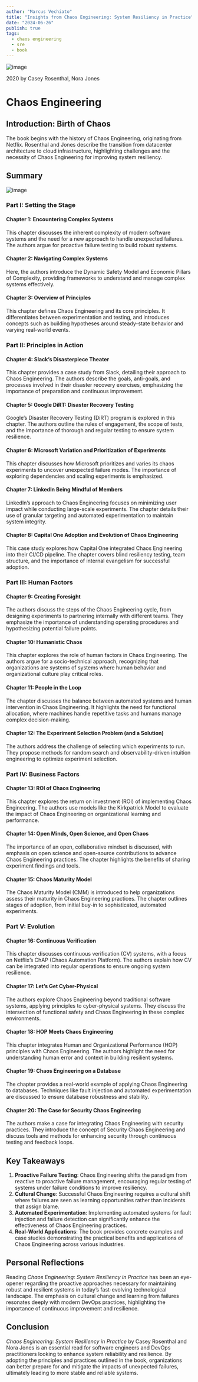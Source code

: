 ```yaml
---
author: "Marcus Vechiato"
title: "Insights from Chaos Engineering: System Resiliency in Practice"
date: "2024-06-26"
publish: true
tags: 
  - chaos engineering
  - sre
  - book
--- 
```


![image](/obsidian/caos_eng.jpg)

2020 by Casey Rosenthal, Nora Jones

# Chaos Engineering

## Introduction: Birth of Chaos

The book begins with the history of Chaos Engineering, originating from Netflix. Rosenthal and Jones describe the transition from datacenter architecture to cloud infrastructure, highlighting challenges and the necessity of Chaos Engineering for improving system resiliency.

## Summary 
![image](/obsidian/mindmap_chaos_eng.png)
### Part I: Setting the Stage

#### Chapter 1: Encountering Complex Systems

This chapter discusses the inherent complexity of modern software systems and the need for a new approach to handle unexpected failures. The authors argue for proactive failure testing to build robust systems.

#### Chapter 2: Navigating Complex Systems

Here, the authors introduce the Dynamic Safety Model and Economic Pillars of Complexity, providing frameworks to understand and manage complex systems effectively.

#### Chapter 3: Overview of Principles

This chapter defines Chaos Engineering and its core principles. It differentiates between experimentation and testing, and introduces concepts such as building hypotheses around steady-state behavior and varying real-world events.

### Part II: Principles in Action

#### Chapter 4: Slack’s Disasterpiece Theater

This chapter provides a case study from Slack, detailing their approach to Chaos Engineering. The authors describe the goals, anti-goals, and processes involved in their disaster recovery exercises, emphasizing the importance of preparation and continuous improvement.

#### Chapter 5: Google DiRT: Disaster Recovery Testing

Google’s Disaster Recovery Testing (DiRT) program is explored in this chapter. The authors outline the rules of engagement, the scope of tests, and the importance of thorough and regular testing to ensure system resilience.

#### Chapter 6: Microsoft Variation and Prioritization of Experiments

This chapter discusses how Microsoft prioritizes and varies its chaos experiments to uncover unexpected failure modes. The importance of exploring dependencies and scaling experiments is emphasized.

#### Chapter 7: LinkedIn Being Mindful of Members

LinkedIn’s approach to Chaos Engineering focuses on minimizing user impact while conducting large-scale experiments. The chapter details their use of granular targeting and automated experimentation to maintain system integrity.

#### Chapter 8: Capital One Adoption and Evolution of Chaos Engineering

This case study explores how Capital One integrated Chaos Engineering into their CI/CD pipeline. The chapter covers blind resiliency testing, team structure, and the importance of internal evangelism for successful adoption.

### Part III: Human Factors

#### Chapter 9: Creating Foresight

The authors discuss the steps of the Chaos Engineering cycle, from designing experiments to partnering internally with different teams. They emphasize the importance of understanding operating procedures and hypothesizing potential failure points.

#### Chapter 10: Humanistic Chaos

This chapter explores the role of human factors in Chaos Engineering. The authors argue for a socio-technical approach, recognizing that organizations are systems of systems where human behavior and organizational culture play critical roles.

#### Chapter 11: People in the Loop

The chapter discusses the balance between automated systems and human intervention in Chaos Engineering. It highlights the need for functional allocation, where machines handle repetitive tasks and humans manage complex decision-making.

#### Chapter 12: The Experiment Selection Problem (and a Solution)

The authors address the challenge of selecting which experiments to run. They propose methods for random search and observability-driven intuition engineering to optimize experiment selection.

### Part IV: Business Factors

#### Chapter 13: ROI of Chaos Engineering

This chapter explores the return on investment (ROI) of implementing Chaos Engineering. The authors use models like the Kirkpatrick Model to evaluate the impact of Chaos Engineering on organizational learning and performance.

#### Chapter 14: Open Minds, Open Science, and Open Chaos

The importance of an open, collaborative mindset is discussed, with emphasis on open science and open-source contributions to advance Chaos Engineering practices. The chapter highlights the benefits of sharing experiment findings and tools.

#### Chapter 15: Chaos Maturity Model

The Chaos Maturity Model (CMM) is introduced to help organizations assess their maturity in Chaos Engineering practices. The chapter outlines stages of adoption, from initial buy-in to sophisticated, automated experiments.

### Part V: Evolution

#### Chapter 16: Continuous Verification

This chapter discusses continuous verification (CV) systems, with a focus on Netflix’s ChAP (Chaos Automation Platform). The authors explain how CV can be integrated into regular operations to ensure ongoing system resilience.

#### Chapter 17: Let’s Get Cyber-Physical

The authors explore Chaos Engineering beyond traditional software systems, applying principles to cyber-physical systems. They discuss the intersection of functional safety and Chaos Engineering in these complex environments.

#### Chapter 18: HOP Meets Chaos Engineering

This chapter integrates Human and Organizational Performance (HOP) principles with Chaos Engineering. The authors highlight the need for understanding human error and context in building resilient systems.

#### Chapter 19: Chaos Engineering on a Database

The chapter provides a real-world example of applying Chaos Engineering to databases. Techniques like fault injection and automated experimentation are discussed to ensure database robustness and stability.

#### Chapter 20: The Case for Security Chaos Engineering

The authors make a case for integrating Chaos Engineering with security practices. They introduce the concept of Security Chaos Engineering and discuss tools and methods for enhancing security through continuous testing and feedback loops.

## Key Takeaways

1. **Proactive Failure Testing**: Chaos Engineering shifts the paradigm from reactive to proactive failure management, encouraging regular testing of systems under failure conditions to improve resiliency.
2. **Cultural Change**: Successful Chaos Engineering requires a cultural shift where failures are seen as learning opportunities rather than incidents that assign blame.
3. **Automated Experimentation**: Implementing automated systems for fault injection and failure detection can significantly enhance the effectiveness of Chaos Engineering practices.
4. **Real-World Applications**: The book provides concrete examples and case studies demonstrating the practical benefits and applications of Chaos Engineering across various industries.

## Personal Reflections

Reading *Chaos Engineering: System Resiliency in Practice* has been an eye-opener regarding the proactive approaches necessary for maintaining robust and resilient systems in today’s fast-evolving technological landscape. The emphasis on cultural change and learning from failures resonates deeply with modern DevOps practices, highlighting the importance of continuous improvement and resilience.

## Conclusion

*Chaos Engineering: System Resiliency in Practice* by Casey Rosenthal and Nora Jones is an essential read for software engineers and DevOps practitioners looking to enhance system reliability and resilience. By adopting the principles and practices outlined in the book, organizations can better prepare for and mitigate the impacts of unexpected failures, ultimately leading to more stable and reliable systems.
